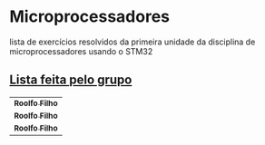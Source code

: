 # Microprocessadores
lista de exercícios resolvidos da primeira unidade da disciplina de microprocessadores usando o STM32 
## [Lista feita pelo grupo ](#lista)

<table>
  <tr>
    <td align="center">
      <a href="https://github.com/rodolfilho">
        <sub>
          <b>Roolfo Filho</b>
        </sub>
      </a>
    </td>
      <tr>
    <td align="center">
      <a href="https://github.com/nyedsonlorran">
        <sub>
          <b>Roolfo Filho</b>
        </sub>
      </a>
    </td>
          <tr>
    <td align="center">
      <a href="https://github.com/ViniciusGbasilio">
        <sub>
          <b>Roolfo Filho</b>
        </sub>
      </a>
    </td>
</table>
